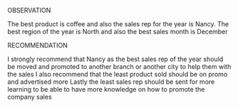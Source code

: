 OBSERVATION

The best product is coffee and also the sales rep for the year is Nancy.
The best region of the year is North and also the best sales month is December


RECOMMENDATION

I strongly recommend that Nancy as the best sales rep of the year should be moved and promoted to another branch or another city to help them with the sales
I also recommend that the least product sold should be on promo and advertised more
Lastly the least sales rep should be sent for more learning to be able to have more knowledge on how to promote the company sales
